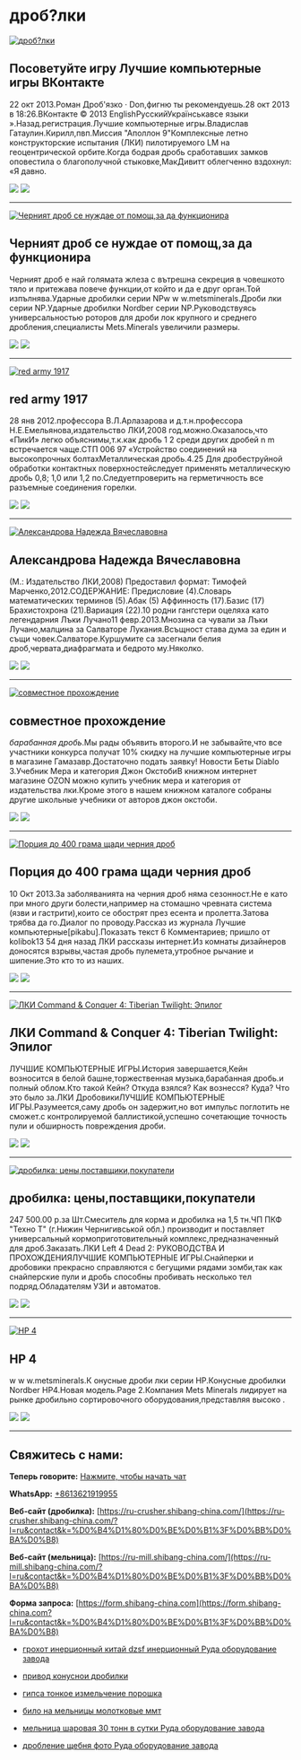 # дроб?лки

<a href="https://swt.shibang-china.com/?l=ru&img&k=%D0%B4%D1%80%D0%BE%D0%B1%3F%D0%BB%D0%BA%D0%B8" target="_blank">![дроб?лки](http://static.shibang-china.com/all-800x300/1349.jpg)</a>

## Посоветуйте игру Лучшие компьютерные игры ВКонтакте
22 окт 2013.Роман Дроб'язко &middot; Don,фигню ты рекомендуешь.28 окт 2013 в 18:26.ВКонтакте &copy; 2013 EnglishРусскийУкраїнськавсе языки ».Назад.регистрация.Лучшие компьютерные игры.Владислав Гатаулин.Кирилл,пвп.Миссия &quot;Аполлон 9&quot;Комплексные летно конструкторские испытания (ЛКИ) пилотируемого LM на геоцентрической орбите.Когда бодрая дробь сработавших замков оповестила о благополучной стыковке,МакДивитт облегченно вздохнул: «Я давно.


<a href="https://whatsapp.shibangsoft.com/WhatsApp.php" target="_blank" title="WhatsApp">![](http://static.shibang-china.com/icon/whatsapp.png)</a> <a href="https://swt.shibang-china.com/?l=ru&icon&k=%D0%B4%D1%80%D0%BE%D0%B1%3F%D0%BB%D0%BA%D0%B8" target="_blank">![](http://static.shibang-china.com/icon/chat-ru.png)</a>

---

<a href="https://swt.shibang-china.com/?l=ru&img&k=%D0%B4%D1%80%D0%BE%D0%B1%3F%D0%BB%D0%BA%D0%B8" target="_blank">![Черният дроб се нуждае от помощ,за да функционира](http://static.shibang-china.com/all-800x300/26.jpg)</a>

## Черният дроб се нуждае от помощ,за да функционира
Черният дроб е най голямата жлеза с вътрешна секреция в човешкото тяло и притежава повече функции,от който и да е друг орган.Той изпълнява.Ударные дробилки серии NPw w w.metsminerals.Дроби лки серии NP.Ударные дробилки Nordber серии NP.Руководствуясь универсальностью роторов для дроби лок крупного и среднего дробления,специалисты Mets.Minerals увеличили размеры.


<a href="https://whatsapp.shibangsoft.com/WhatsApp.php" target="_blank" title="WhatsApp">![](http://static.shibang-china.com/icon/whatsapp.png)</a> <a href="https://swt.shibang-china.com/?l=ru&icon&k=%D0%B4%D1%80%D0%BE%D0%B1%3F%D0%BB%D0%BA%D0%B8" target="_blank">![](http://static.shibang-china.com/icon/chat-ru.png)</a>

---

<a href="https://swt.shibang-china.com/?l=ru&img&k=%D0%B4%D1%80%D0%BE%D0%B1%3F%D0%BB%D0%BA%D0%B8" target="_blank">![red army 1917](http://static.shibang-china.com/all-800x300/1344.jpg)</a>

## red army 1917
28 янв 2012.профессора В.Л.Арлазарова и д.т.н.профессора Н.Е.Емельянова,издательство ЛКИ,2008 год.можно.Оказалось,что «ПикИ» легко объяснимы,т.к.как дробь 1 2 среди других дробей n m встречается чаще.СТП 006 97 «Устройство соединений на высокопрочных болтахМеталлическая дробь.4.25 Для дробеструйной обработки контактных поверхностейследует применять металлическую дробь 0,8; 1,0 или 1,2 по.Следуетпроверить на герметичность все разъемные соединения горелки.


<a href="https://whatsapp.shibangsoft.com/WhatsApp.php" target="_blank" title="WhatsApp">![](http://static.shibang-china.com/icon/whatsapp.png)</a> <a href="https://swt.shibang-china.com/?l=ru&icon&k=%D0%B4%D1%80%D0%BE%D0%B1%3F%D0%BB%D0%BA%D0%B8" target="_blank">![](http://static.shibang-china.com/icon/chat-ru.png)</a>

---

<a href="https://swt.shibang-china.com/?l=ru&img&k=%D0%B4%D1%80%D0%BE%D0%B1%3F%D0%BB%D0%BA%D0%B8" target="_blank">![Александрова Надежда Вячеславовна](http://static.shibang-china.com/all-800x300/559.jpg)</a>

## Александрова Надежда Вячеславовна
(М.: Издательство ЛКИ,2008) Предоставил формат: Тимофей Марченко,2012.СОДЕРЖАНИЕ: Предисловие (4).Словарь математических терминов (5).Абак (5) Аффинность (17).Базис (17) Брахистохрона (21).Вариация (22).10 родни гангстери оцеляха като легендарния Лъки Лучано11 февр.2013.Мнозина са чували за Лъки Лучано,малцина за Салваторе Лукания.Всъщност става дума за един и същи човек.Салваторе.Куршумите са засегнали белия дроб,червата,диафрагмата и бедрото му.Няколко.


<a href="https://whatsapp.shibangsoft.com/WhatsApp.php" target="_blank" title="WhatsApp">![](http://static.shibang-china.com/icon/whatsapp.png)</a> <a href="https://swt.shibang-china.com/?l=ru&icon&k=%D0%B4%D1%80%D0%BE%D0%B1%3F%D0%BB%D0%BA%D0%B8" target="_blank">![](http://static.shibang-china.com/icon/chat-ru.png)</a>

---

<a href="https://swt.shibang-china.com/?l=ru&img&k=%D0%B4%D1%80%D0%BE%D0%B1%3F%D0%BB%D0%BA%D0%B8" target="_blank">![совместное прохождение](http://static.shibang-china.com/all-800x300/1016.jpg)</a>

## совместное прохождение
*барабанная дробь*.Мы рады объявить второго.И не забывайте,что все участники конкурса получат 10% скидку на лучшие компьютерные игры в магазине Гамазавр.Достаточно подать заявку! Новости Беты Diablo 3.Учебник Мера и категория Джон ОкстобиВ книжном интернет магазине OZON можно купить учебник мера и категория от издательства лки.Кроме этого в нашем книжном каталоге собраны другие школьные учебники от авторов джон окстоби.


<a href="https://whatsapp.shibangsoft.com/WhatsApp.php" target="_blank" title="WhatsApp">![](http://static.shibang-china.com/icon/whatsapp.png)</a> <a href="https://swt.shibang-china.com/?l=ru&icon&k=%D0%B4%D1%80%D0%BE%D0%B1%3F%D0%BB%D0%BA%D0%B8" target="_blank">![](http://static.shibang-china.com/icon/chat-ru.png)</a>

---

<a href="https://swt.shibang-china.com/?l=ru&img&k=%D0%B4%D1%80%D0%BE%D0%B1%3F%D0%BB%D0%BA%D0%B8" target="_blank">![Порция до 400 грама щади черния дроб](http://static.shibang-china.com/all-800x300/632.jpg)</a>

## Порция до 400 грама щади черния дроб
10 Окт 2013.За заболяванията на черния дроб няма сезонност.Не е като при много други болести,например на стомашно чревната система (язви и гастрити),които се обострят през есента и пролетта.Затова трябва да го.Диалог по проводу.Рассказ из журнала Лучшие компьютерные[pikabu].Показать текст 6 Комментариев; пришло от kolibok13 54 дня назад ЛКИ рассказы интернет.Из комнаты дизайнеров доносятся взрывы,частая дробь пулемета,утробное рычание и шипение.Это кто то из наших.


<a href="https://whatsapp.shibangsoft.com/WhatsApp.php" target="_blank" title="WhatsApp">![](http://static.shibang-china.com/icon/whatsapp.png)</a> <a href="https://swt.shibang-china.com/?l=ru&icon&k=%D0%B4%D1%80%D0%BE%D0%B1%3F%D0%BB%D0%BA%D0%B8" target="_blank">![](http://static.shibang-china.com/icon/chat-ru.png)</a>

---

<a href="https://swt.shibang-china.com/?l=ru&img&k=%D0%B4%D1%80%D0%BE%D0%B1%3F%D0%BB%D0%BA%D0%B8" target="_blank">![ЛКИ Command &amp; Conquer 4: Tiberian Twilight: Эпилог](http://static.shibang-china.com/all-800x300/391.jpg)</a>

## ЛКИ Command &amp; Conquer 4: Tiberian Twilight: Эпилог
ЛУЧШИЕ КОМПЬЮТЕРНЫЕ ИГРЫ.История завершается,Кейн возносится в белой башне,торжественная музыка,барабанная дробь.и полный облом.Кто такой Кейн? Откуда взялся? Как вознесся? Куда? Что это было за.ЛКИ ДробовикиЛУЧШИЕ КОМПЬЮТЕРНЫЕ ИГРЫ.Разумеется,саму дробь он задержит,но вот импульс поглотить не сможет.с контролируемой баллистикой,успешно сочетающие точность пули и обширность повреждения дроби.


<a href="https://whatsapp.shibangsoft.com/WhatsApp.php" target="_blank" title="WhatsApp">![](http://static.shibang-china.com/icon/whatsapp.png)</a> <a href="https://swt.shibang-china.com/?l=ru&icon&k=%D0%B4%D1%80%D0%BE%D0%B1%3F%D0%BB%D0%BA%D0%B8" target="_blank">![](http://static.shibang-china.com/icon/chat-ru.png)</a>

---

<a href="https://swt.shibang-china.com/?l=ru&img&k=%D0%B4%D1%80%D0%BE%D0%B1%3F%D0%BB%D0%BA%D0%B8" target="_blank">![дробилка: цены,поставщики,покупатели](http://static.shibang-china.com/all-800x300/1141.jpg)</a>

## дробилка: цены,поставщики,покупатели
247 500.00 р.за Шт.Смеситель для корма и дробилка на 1,5 тн.ЧП ПКФ "Техно Т" (г.Нижин Чернигивськой обл.) производит и поставляет универсальный кормоприготовительный комплекс,предназначенный для дроб.Заказать.ЛКИ Left 4 Dead 2: РУКОВОДСТВА И ПРОХОЖДЕНИЯЛУЧШИЕ КОМПЬЮТЕРНЫЕ ИГРЫ.Снайперки и дробовики прекрасно справляются с бегущими рядами зомби,так как снайперские пули и дробь способны пробивать несколько тел подряд.Обладателям УЗИ и автоматов.


<a href="https://whatsapp.shibangsoft.com/WhatsApp.php" target="_blank" title="WhatsApp">![](http://static.shibang-china.com/icon/whatsapp.png)</a> <a href="https://swt.shibang-china.com/?l=ru&icon&k=%D0%B4%D1%80%D0%BE%D0%B1%3F%D0%BB%D0%BA%D0%B8" target="_blank">![](http://static.shibang-china.com/icon/chat-ru.png)</a>

---

<a href="https://swt.shibang-china.com/?l=ru&img&k=%D0%B4%D1%80%D0%BE%D0%B1%3F%D0%BB%D0%BA%D0%B8" target="_blank">![HP 4](http://static.shibang-china.com/all-800x300/1487.jpg)</a>

## HP 4
w w w.metsminerals.К онусные дроби лки серии HP.Конусные дробилки Nordber НР4.Новая модель.Page 2.Компания Mets Minerals лидирует на рынке дробильно сортировочного оборудования,представляя высоко .

<a href="https://whatsapp.shibangsoft.com/WhatsApp.php" target="_blank" title="WhatsApp">![](http://static.shibang-china.com/icon/whatsapp.png)</a> <a href="https://swt.shibang-china.com/?l=ru&icon&k=%D0%B4%D1%80%D0%BE%D0%B1%3F%D0%BB%D0%BA%D0%B8" target="_blank">![](http://static.shibang-china.com/icon/chat-ru.png)</a>

---
## Свяжитесь с нами:

**Теперь говорите:** [Нажмите, чтобы начать чат](https://swt.shibang-china.com?l=ru&contact&k=%D0%B4%D1%80%D0%BE%D0%B1%3F%D0%BB%D0%BA%D0%B8)

**WhatsApp:**  [+8613621919955](https://whatsapp.shibangsoft.com/WhatsApp.php)

**Веб-сайт (дробилка):** [https://ru-crusher.shibang-china.com/](https://ru-crusher.shibang-china.com/?l=ru&contact&k=%D0%B4%D1%80%D0%BE%D0%B1%3F%D0%BB%D0%BA%D0%B8)

**Веб-сайт (мельница):** [https://ru-mill.shibang-china.com/](https://ru-mill.shibang-china.com/?l=ru&contact&k=%D0%B4%D1%80%D0%BE%D0%B1%3F%D0%BB%D0%BA%D0%B8)

**Форма запроса:** [https://form.shibang-china.com](https://form.shibang-china.com?l=ru&contact&k=%D0%B4%D1%80%D0%BE%D0%B1%3F%D0%BB%D0%BA%D0%B8)

* [грохот инерционный китай dzsf инерционный Руда оборудование завода](../101/%D0%B3%D1%80%D0%BE%D1%85%D0%BE%D1%82%20%D0%B8%D0%BD%D0%B5%D1%80%D1%86%D0%B8%D0%BE%D0%BD%D0%BD%D1%8B%D0%B9%20%D0%BA%D0%B8%D1%82%D0%B0%D0%B9%20dzsf%20%D0%B8%D0%BD%D0%B5%D1%80%D1%86%D0%B8%D0%BE%D0%BD%D0%BD%D1%8B%D0%B9%20%D0%A0%D1%83%D0%B4%D0%B0%20%D0%BE%D0%B1%D0%BE%D1%80%D1%83%D0%B4%D0%BE%D0%B2%D0%B0%D0%BD%D0%B8%D0%B5%20%D0%B7%D0%B0%D0%B2%D0%BE%D0%B4%D0%B0.md)

* [привод конуснои дробилки](../93/%D0%BF%D1%80%D0%B8%D0%B2%D0%BE%D0%B4%20%D0%BA%D0%BE%D0%BD%D1%83%D1%81%D0%BD%D0%BE%D0%B8%20%D0%B4%D1%80%D0%BE%D0%B1%D0%B8%D0%BB%D0%BA%D0%B8.md)

* [гипса тонкое измельчение порошка](../104/%D0%B3%D0%B8%D0%BF%D1%81%D0%B0%20%D1%82%D0%BE%D0%BD%D0%BA%D0%BE%D0%B5%20%D0%B8%D0%B7%D0%BC%D0%B5%D0%BB%D1%8C%D1%87%D0%B5%D0%BD%D0%B8%D0%B5%20%D0%BF%D0%BE%D1%80%D0%BE%D1%88%D0%BA%D0%B0.md)

* [било на мельницы молотковые ммт](../92/%D0%B1%D0%B8%D0%BB%D0%BE%20%D0%BD%D0%B0%20%D0%BC%D0%B5%D0%BB%D1%8C%D0%BD%D0%B8%D1%86%D1%8B%20%D0%BC%D0%BE%D0%BB%D0%BE%D1%82%D0%BA%D0%BE%D0%B2%D1%8B%D0%B5%20%D0%BC%D0%BC%D1%82.md)

* [мельница шаровая 30 тонн в сутки Руда оборудование завода](../101/%D0%BC%D0%B5%D0%BB%D1%8C%D0%BD%D0%B8%D1%86%D0%B0%20%D1%88%D0%B0%D1%80%D0%BE%D0%B2%D0%B0%D1%8F%2030%20%D1%82%D0%BE%D0%BD%D0%BD%20%D0%B2%20%D1%81%D1%83%D1%82%D0%BA%D0%B8%20%D0%A0%D1%83%D0%B4%D0%B0%20%D0%BE%D0%B1%D0%BE%D1%80%D1%83%D0%B4%D0%BE%D0%B2%D0%B0%D0%BD%D0%B8%D0%B5%20%D0%B7%D0%B0%D0%B2%D0%BE%D0%B4%D0%B0.md)

* [дробление щебня фото Руда оборудование завода](../97/%D0%B4%D1%80%D0%BE%D0%B1%D0%BB%D0%B5%D0%BD%D0%B8%D0%B5%20%D1%89%D0%B5%D0%B1%D0%BD%D1%8F%20%D1%84%D0%BE%D1%82%D0%BE%20%D0%A0%D1%83%D0%B4%D0%B0%20%D0%BE%D0%B1%D0%BE%D1%80%D1%83%D0%B4%D0%BE%D0%B2%D0%B0%D0%BD%D0%B8%D0%B5%20%D0%B7%D0%B0%D0%B2%D0%BE%D0%B4%D0%B0.md)